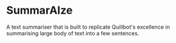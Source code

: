 # SummarAIze
 
A text summariser that is built to replicate Quillbot's excellence in summarising large body of text into a few sentences.
